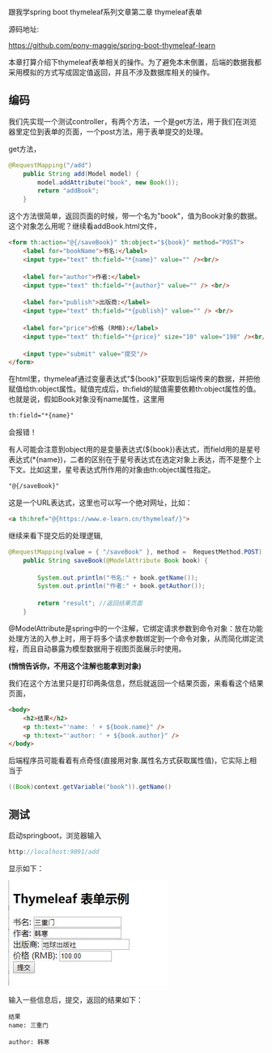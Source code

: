 跟我学spring boot thymeleaf系列文章第二章 thymeleaf表单

源码地址:

https://github.com/pony-maggie/spring-boot-thymeleaf-learn


本章打算介绍下thymeleaf表单相关的操作。为了避免本末倒置，后端的数据我都采用模拟的方式写成固定值返回，并且不涉及数据库相关的操作。

## 编码

我们先实现一个测试controller，有两个方法，一个是get方法，用于我们在浏览器里定位到表单的页面，一个post方法，用于表单提交的处理。

get方法，

```java
@RequestMapping("/add")
	public String add(Model model) {
		model.addAttribute("book", new Book());
		return "addBook";
	}
```

这个方法很简单，返回页面的时候，带一个名为"book"，值为Book对象的数据。这个对象怎么用呢？继续看addBook.html文件，

```html
<form th:action="@{/saveBook}" th:object="${book}" method="POST">
    <label for="bookName">书名:</label>
    <input type="text" th:field="*{name}" value="" /><br/>

    <label for="author">作者:</label>
    <input type="text" th:field="*{author}" value="" /> <br/>

    <label for="publish">出版商:</label>
    <input type="text" th:field="*{publish}" value="" /> <br/>

    <label for="price">价格 (RMB):</label>
    <input type="text" th:field="*{price}" size="10" value="198" /><br/>
    
    <input type="submit" value="提交"/>
</form>
```

在html里，thymeleaf通过变量表达式"${book}"获取到后端传来的数据，并把他赋值给th:object属性。赋值完成后，th:field的赋值需要依赖th:object属性的值。
也就是说，假如Book对象没有name属性，这里用

```html
th:field="*{name}"
```
会报错！

有人可能会注意到object用的是变量表达式(${book})表达式，而field用的是星号表达式(*{name})，二者的区别在于星号表达式在选定对象上表达，而不是整个上下文。比如这里，星号表达式所作用的对象由th:object属性指定。


```html
"@{/saveBook}"
```

这是一个URL表达式，这里也可以写一个绝对网址，比如：

```html
<a th:href="@{https://www.e-learn.cn/thymeleaf/}">
```

继续来看下提交后的处理逻辑,


```java
@RequestMapping(value = { "/saveBook" }, method =  RequestMethod.POST)
	public String saveBook(@ModelAttribute Book book) {

		System.out.println("书名:" + book.getName());
		System.out.println("作者:" + book.getAuthor());

		return "result"; //返回结果页面
	}
```

@ModelAttribute是spring中的一个注解，它绑定请求参数到命令对象：放在功能处理方法的入参上时，用于将多个请求参数绑定到一个命令对象，从而简化绑定流程，而且自动暴露为模型数据用于视图页面展示时使用。

**(悄悄告诉你，不用这个注解也能拿到对象)**

我们在这个方法里只是打印两条信息，然后就返回一个结果页面，来看看这个结果页面，

```html
<body>
    <h2>结果</h2>
    <p th:text="'name: ' + ${book.name}" />
    <p th:text="'author: ' + ${book.author}" />
</body>
```

后端程序员可能看着有点奇怪(直接用对象.属性名方式获取属性值)，它实际上相当于

```java
((Book)context.getVariable("book")).getName()
```

## 测试
 
启动springboot，浏览器输入

```java
http://localhost:9091/add
```

显示如下：

![](./images/1.jpg)

输入一些信息后，提交，返回的结果如下：


```htmls
结果
name: 三重门

author: 韩寒
```